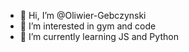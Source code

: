 - 👋 Hi, I’m @Oliwier-Gebczynski
- 👀 I’m interested in gym and code
- 🌱 I’m currently learning JS and Python
